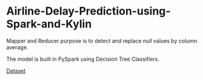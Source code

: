 # Airline-Delay-Prediction-using-Spark-and-Kylin

Mapper and Reducer purpose is to detect and replace null values by column average.

The model is built in PySpark using Decision Tree Classifiers.

[Dataset](https://www.kaggle.com/yuanyuwendymu/airline-delay-and-cancellation-data-2009-2018)
